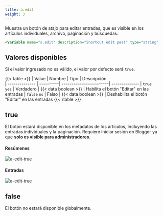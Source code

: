 ```yaml
---
title: a.edit
weight: 3
---
```


Muestra un botón de atajo para editar entradas, que es visible en los artículos individuales, archivo, paginación y búsquedas.

```html
<Variable name="a.edit" description="Shortcut edit post" type="string" value="false"/>
```

## Valores disponibles

Si el valor ingresado no es válido, el valor por defecto será `true`.

{{< table >}}
| Value          | Nombre    | Tipo                    | Descripción   
| -------------- | ----------| ------------------------| --------------
| `true` `yes`   | Verdadero | {{< data boolean >}}    | Habilita el botón "Editar" en las entradas
| `false` `no`   | Falso     | {{< data boolean >}}    | Deshabilita el botón "Editar" en las entradas
{{< /table >}}


## true

El botón estará disponible en los metadatos de los artículos, incluyendo las entradas individuales y la paginación. Requiere iniciar sesión en Blogger ya que **solo es visible para administradores**. 

#### Resúmenes

![a-edit-true](/images/variables/admin/a-edit-true.png)

#### Entradas

![a-edit-true](/images/variables/admin/a-edit-true-post.png)

## false

El botón no estará disponible globalmente.

